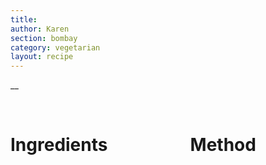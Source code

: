 ```yaml
---
title:
author: Karen
section: bombay
category: vegetarian
layout: recipe
---
```

__

<br>
<div class='columns'> <div class='column is-one-third p-3' markdown='1'>

# Ingredients





</div> <div class='column is-two-thirds p-3' markdown='1'>

# Method




</div> </div>